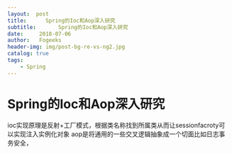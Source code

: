 ```yaml
---
layout:  post
title:		Spring的Ioc和Aop深入研究
subtitle:		Spring的Ioc和Aop深入研究
date:     2018-07-06
author:   Fogeeks
header-img: img/post-bg-re-vs-ng2.jpg
catalog: true
tags:
    - Spring
---
```

 
#	Spring的Ioc和Aop深入研究
 ioc实现原理是反射+工厂模式，根据类名称找到所属类从而让sessionfacroty可以实现注入实例化对象
 aop是将通用的一些交叉逻辑抽象成一个切面比如日志事务安全，
 
 